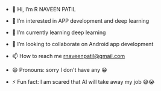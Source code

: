 - 👋 Hi, I’m R NAVEEN PATIL
- 👀 I’m interested in APP development and deep learning
- 🌱 I’m currently learning deep learning


- 💞️ I’m looking to collaborate on Android app development 
- 📫 How to reach me rnaveenpatil@gmail.com
- 😄 Pronouns: sorry I don't have any 😁
- ⚡ Fun fact: I am scared that AI will take away my job 😅😭 

<!---

rnaveenpatil/rnaveenpatil is a ✨ special ✨ repository because its `README.md` (this file) appears on your GitHub profile.
You can click the Preview link to take a look at your changes.
--->
